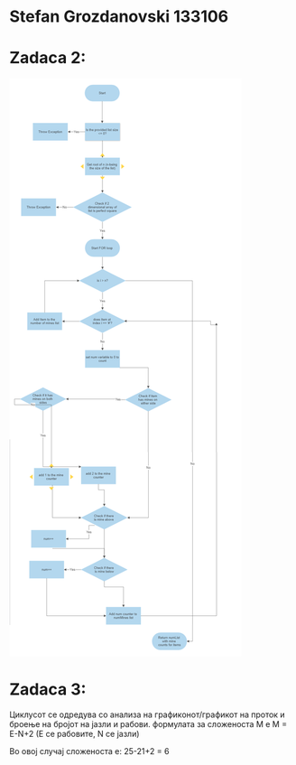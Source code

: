# Stefan Grozdanovski 133106

# Zadaca 2:
![CFG](/assets/CFG.png)

# Zadaca 3:
Циклусот се одредува со анализа на графиконот/графикот на проток и броење на бројот на јазли и рабови. формулата за сложеноста M е M = E-N+2 (E се рабовите, N се јазли)

Во овој случај сложеноста е: 25-21+2 = 6